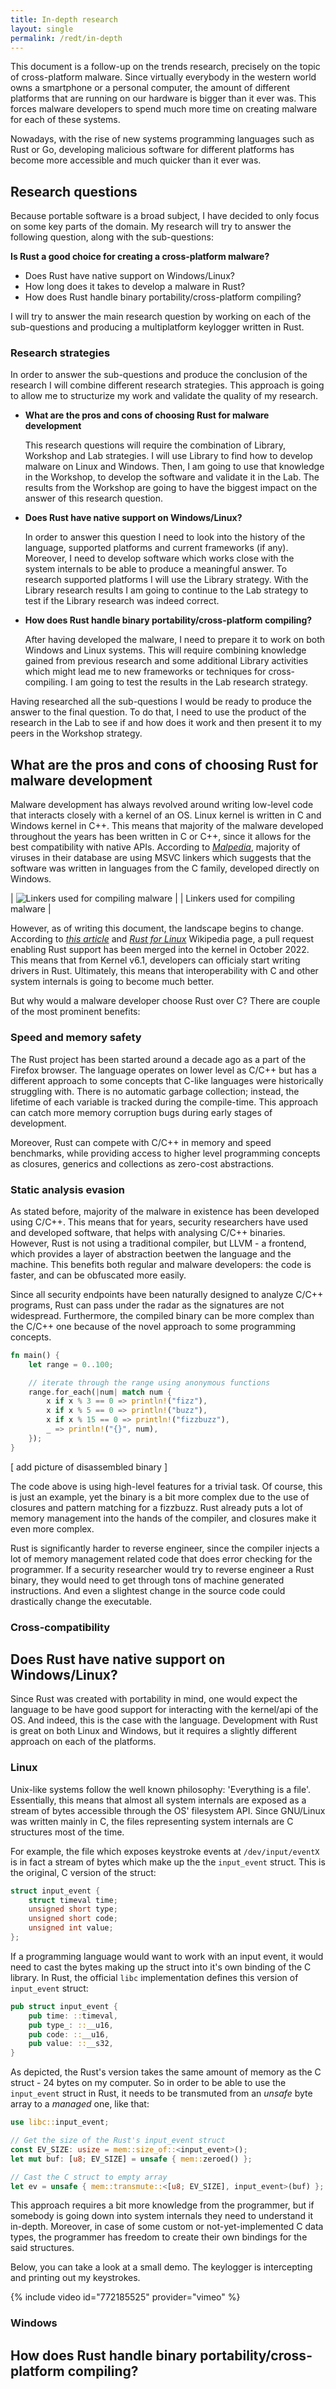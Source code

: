 ```yaml
---
title: In-depth research
layout: single
permalink: /redt/in-depth
---
```


This document is a follow-up on the trends research, precisely on the topic of cross-platform malware. Since virtually everybody in the western world owns a smartphone
or a personal computer, the amount of different platforms that are running on our hardware is bigger than it ever was. This forces malware developers to spend much more
time on creating malware for each of these systems.

Nowadays, with the rise of new systems programming languages such as Rust or Go, developing malicious software for different platforms has become more accessible
and much quicker than it ever was.

## Research questions

Because portable software is a broad subject, I have decided to only focus on some key parts of the domain. My research will try to answer the following question,
along with the sub-questions:

**Is Rust a good choice for creating a cross-platform malware?**

- Does Rust have native support on Windows/Linux?
- How long does it takes to develop a malware in Rust?
- How does Rust handle binary portability/cross-platform compiling?

I will try to answer the main research question by working on each of the sub-questions and producing a multiplatform keylogger written in Rust.

### Research strategies

In order to answer the sub-questions and produce the conclusion of the research I will combine different research strategies. This approach is going to allow me
to structurize my work and validate the quality of my research.

- **What are the pros and cons of choosing Rust for malware development**

    This research questions will require the combination of Library, Workshop and Lab strategies. I will use Library to find how to develop malware on Linux and Windows.
    Then, I am going to use that knowledge in the Workshop, to develop the software and validate it in the Lab. The results from the Workshop are going to have the biggest
    impact on the answer of this research question.

- **Does Rust have native support on Windows/Linux?** 

    In order to answer this question I need to look into the history of the language, supported platforms and current frameworks (if any). Moreover, I need to develop software
    which works close with the system internals to be able to produce a meaningful answer. To research supported platforms I will use the Library strategy. With the Library
    research results I am going to continue to the Lab strategy to test if the Library research was indeed correct.

- **How does Rust handle binary portability/cross-platform compiling?**

    After having developed the malware, I need to prepare it to work on both Windows and Linux systems. This will require combining knowledge gained from previous research
    and some additional Library activities which might lead me to new frameworks or techniques for cross-compiling. I am going to test the results in the Lab research strategy.

Having researched all the sub-questions I would be ready to produce the answer to the final question. To do that, I need to use the product of the research in the Lab
to see if and how does it work and then present it to my peers in the Workshop strategy.

## What are the pros and cons of choosing Rust for malware development

Malware development has always revolved around writing low-level code that interacts closely with a kernel of an OS. Linux kernel is written in C and Windows kernel in
C++. This means that majority of the malware developed throughout the years has been written in C or C++, since it allows for the best compatibility with native APIs.
According to _[Malpedia](https://malpedia.caad.fkie.fraunhofer.de/stats/linker_info)_, majority of viruses in their database are using MSVC linkers which suggests that
the software was written in languages from the C family, developed directly on Windows.

| ![Linkers used for compiling malware](../../assets/img/indepth/linkers.png) |
| Linkers used for compiling malware |

However, as of writing this document, the landscape begins to change. According to _[this article](https://www.zdnet.com/article/linus-torvalds-rust-will-go-into-linux-6-1/)_
and _[Rust for Linux](https://en.wikipedia.org/wiki/Rust_for_Linux)_ Wikipedia page, a pull request enabling Rust support has been merged into the kernel in October 2022.
This means that from Kernel v6.1, developers can officialy start writing drivers in Rust. Ultimately, this means that interoperability with C and other system internals
is going to become much better.

But why would a malware developer choose Rust over C? There are couple of the most prominent benefits:

### Speed and memory safety

The Rust project has been started around a decade ago as a part of the Firefox browser. The language operates on lower level as C/C++ but has a different approach
to some concepts that C-like languages were historically struggling with. There is no automatic garbage collection; instead, the lifetime of each variable is tracked
during the compile-time. This approach can catch more memory corruption bugs during early stages of development.
    
Moreover, Rust can compete with C/C++ in memory and speed benchmarks, while providing access to higher level programming concepts as closures, generics and collections
as zero-cost abstractions.

### Static analysis evasion

As stated before, majority of the malware in existence has been developed using C/C++. This means that for years, security researchers have used and developed software,
that helps with analysing C/C++ binaries. However, Rust is not using a traditional compiler, but LLVM - a frontend, which provides a layer of abstraction beetwen the
language and the machine. This benefits both regular and malware developers: the code is faster, and can be obfuscated more easily.

Since all security endpoints have been naturally designed to analyze C/C++ programs, Rust can pass under the radar as the signatures are not widespread. Furthermore,
the compiled binary can be more complex than the C/C++ one because of the novel approach to some programming concepts.

```rust
fn main() {
    let range = 0..100;

    // iterate through the range using anonymous functions
    range.for_each(|num| match num {
        x if x % 3 == 0 => println!("fizz"),
        x if x % 5 == 0 => println!("buzz"),
        x if x % 15 == 0 => println!("fizzbuzz"),
        _ => println!("{}", num),
    });
}
```

[ add picture of disassembled binary ]

The code above is using high-level features for a trivial task. Of course, this is just an example, yet the binary is a bit more complex due to  the
use of closures and pattern matching for a fizzbuzz. Rust already puts a lot of memory management into the hands of the compiler, and closures make
it even more complex.

Rust is significantly harder to reverse engineer, since the compiler injects a lot of memory management related code that does error checking for the
programmer. If a security researcher would try to reverse engineer a Rust binary, they would need to get through tons of machine generated instructions.
And even a slightest change in the source code could drastically change the executable.

### Cross-compatibility

## Does Rust have native support on Windows/Linux?

Since Rust was created with portability in mind, one would expect the language to be have good support for interacting with the kernel/api of the OS. And indeed,
this is the case with the language. Development with Rust is great on both Linux and Windows, but it requires a slightly different approach on each of the platforms.

### Linux

Unix-like systems follow the well known philosophy: 'Everything is a file'. Essentially, this means that almost all system internals are exposed as a stream of bytes
accessible through the OS' filesystem API. Since GNU/Linux was written mainly in C, the files representing system internals are C structures most of the time.

For example, the file which exposes keystroke events at `/dev/input/eventX` is in fact a stream of bytes which make up the the `input_event` struct. This is the original,
C version of the struct:

```c
struct input_event {
    struct timeval time;
    unsigned short type;
    unsigned short code;
    unsigned int value;
};
```

If a programming language would want to work with an input event, it would need to cast the bytes making up the struct into it's own binding of the C library. In Rust,
the official `libc` implementation defines this version of `input_event` struct:

```rust
pub struct input_event {
    pub time: ::timeval,
    pub type_: ::__u16,
    pub code: ::__u16,
    pub value: ::__s32,
}
```

As depicted, the Rust's version takes the same amount of memory as the C struct - 24 bytes on my computer. So in order to be able to use the `input_event` struct
in Rust, it needs to be transmuted from an _unsafe_ byte array to a _managed_ one, like that:

```rust
use libc::input_event;

// Get the size of the Rust's input_event struct
const EV_SIZE: usize = mem::size_of::<input_event>();
let mut buf: [u8; EV_SIZE] = unsafe { mem::zeroed() };

// Cast the C struct to empty array
let ev = unsafe { mem::transmute::<[u8; EV_SIZE], input_event>(buf) };
```

This approach requires a bit more knowledge from the programmer, but if somebody is going down into system internals they need to understand it in-depth. Moreover,
in case of some custom or not-yet-implemented C data types, the programmer has freedom to create their own bindings for the said structures.

Below, you can take a look at a small demo. The keylogger is intercepting and printing out my keystrokes.

{% include video id="772185525" provider="vimeo" %}

### Windows

## How does Rust handle binary portability/cross-platform compiling?
